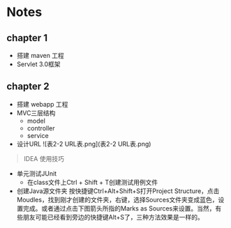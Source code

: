 # Notes

## chapter 1

- 搭建 maven 工程
- Servlet 3.0框架

## chapter 2

- 搭建 webapp 工程
- MVC三层结构
  - model
  - controller
  - service
- 设计URL
![表2-2 URL表.png](表2-2 URL表.png)


> IDEA 使用技巧
- 单元测试JUnit
  - 在class文件上Ctrl + Shift + T创建测试用例文件
- 创建Java源文件夹
按快捷键Ctrl+Alt+Shift+S打开Project Structure，点击Moudles，找到刚才创建的文件夹，右键，选择Sources文件夹变成蓝色，设置完成。或者通过点击下图箭头所指的Marks as Sources来设置。当然，有些朋友可能已经看到旁边的快捷键Alt+S了，三种方法效果是一样的。
